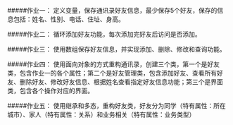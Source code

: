 #####作业一：
定义变量，保存通讯录好友信息，最少保存5个好友，保存的信息包括：姓名、性别、电话、住址、身高。

#####作业二：
循环添加好友功能，每次添加完好友后访问是否添加。
  

#####作业三：
使用数组保存好友信息，并实现添加、删除、修改和查询功能。

#####作业四：
使用面向对象的方式重构通讯录，创建三个类，第一个是好友类，包含作业一的各个属性；第二个是好友管理类，包含添加好友、查看所有好友、删除好友、修改好友信息、根据姓名查看指定好友信息功能；第三个是界面类，包含各个操作对应的界面。

#####作业五：
使用继承和多态，重构好友类，好友分为同学（特有属性：所在城市）、家人（特有属性：关系）和业务相关（特有属性：业务类型）
